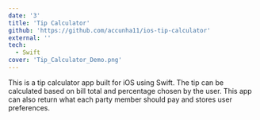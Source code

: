 ```yaml
---
date: '3'
title: 'Tip Calculator'
github: 'https://github.com/accunha11/ios-tip-calculator'
external: ''
tech:
  - Swift
cover: 'Tip_Calculator_Demo.png'
---
```


This is a tip calculator app built for iOS using Swift. The tip can be calculated based on bill total and percentage chosen by the user. This app can also return what each party member should pay and stores user preferences.

